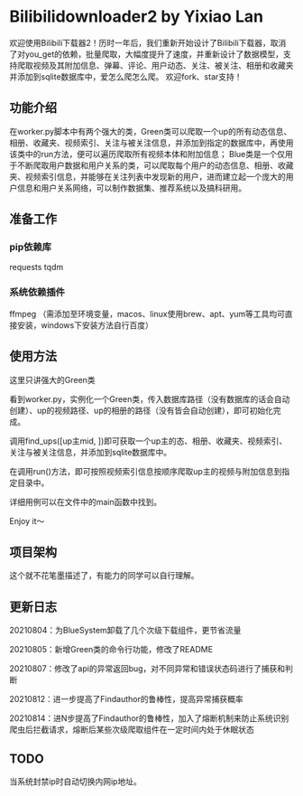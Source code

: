 # Bilibilidownloader2 by Yixiao Lan
欢迎使用Bilibili下载器2！历时一年后，我们重新开始设计了Bilibili下载器，取消了对you_get的依赖，批量爬取，大幅度提升了速度，并重新设计了数据模型，支持爬取视频及其附加信息、弹幕、评论、用户动态、关注、被关注、相册和收藏夹并添加到sqlite数据库中，爱怎么爬怎么爬。
欢迎fork、star支持！
## 功能介绍
在worker.py脚本中有两个强大的类，Green类可以爬取一个up的所有动态信息、相册、收藏夹、视频索引、关注与被关注信息，并添加到指定的数据库中，再使用该类中的run方法，便可以遍历爬取所有视频本体和附加信息；
Blue类是一个仅用于不断爬取用户数据和用户关系的类，可以爬取每个用户的动态信息、相册、收藏夹、视频索引信息，并能够在关注列表中发现新的用户，进而建立起一个庞大的用户信息和用户关系网络，可以制作数据集、推荐系统以及搞科研用。


## 准备工作
### pip依赖库
requests
tqdm
### 系统依赖插件
ffmpeg （需添加至环境变量，macos、linux使用brew、apt、yum等工具均可直接安装，windows下安装方法自行百度）


## 使用方法
这里只讲强大的Green类

看到worker.py，实例化一个Green类，传入数据库路径（没有数据库的话会自动创建）、up的视频路径、up的相册的路径（没有皆会自动创建），即可初始化完成。

调用find_ups([up主mid, ])即可获取一个up主的态、相册、收藏夹、视频索引、关注与被关注信息，并添加到sqlite数据库中。

在调用run()方法，即可按照视频索引信息按顺序爬取up主的视频与附加信息到指定目录中。

详细用例可以在文件中的main函数中找到。

Enjoy it～


## 项目架构
这个就不花笔墨描述了，有能力的同学可以自行理解。

## 更新日志
20210804：为BlueSystem卸载了几个次级下载组件，更节省流量

20210805：新增Green类的命令行功能，修改了README

20210807：修改了api的异常返回bug，对不同异常和错误状态码进行了捕获和判断

20210812：进一步提高了Findauthor的鲁棒性，提高异常捕获概率

20210814：进N步提高了Findauthor的鲁棒性，加入了熔断机制来防止系统识别爬虫后拦截请求，熔断后某些次级爬取组件在一定时间内处于休眠状态

## TODO
当系统封禁ip时自动切换内网ip地址。


